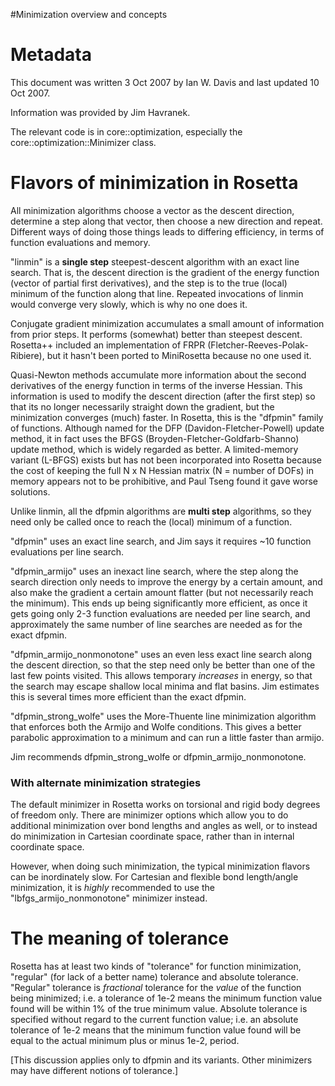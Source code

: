 #Minimization overview and concepts

Metadata
========
This document was written 3 Oct 2007 by Ian W. Davis and last updated 10 Oct 2007.

Information was provided by Jim Havranek.

The relevant code is in core::optimization, especially the core::optimization::Minimizer class. 

Flavors of minimization in Rosetta
==================================

All minimization algorithms choose a vector as the descent direction, determine a step along that vector, then choose a new direction and repeat. Different ways of doing those things leads to differing efficiency, in terms of function evaluations and memory.

"linmin" is a **single step** steepest-descent algorithm with an exact line search. That is, the descent direction is the gradient of the energy function (vector of partial first derivatives), and the step is to the true (local) minimum of the function along that line. Repeated invocations of linmin would converge very slowly, which is why no one does it.

Conjugate gradient minimization accumulates a small amount of information from prior steps. It performs (somewhat) better than steepest descent. Rosetta++ included an implementation of FRPR (Fletcher-Reeves-Polak-Ribiere), but it hasn't been ported to MiniRosetta because no one used it.

Quasi-Newton methods accumulate more information about the second derivatives of the energy function in terms of the inverse Hessian. This information is used to modify the descent direction (after the first step) so that its no longer necessarily straight down the gradient, but the minimization converges (much) faster. In Rosetta, this is the "dfpmin" family of functions. Although named for the DFP (Davidon-Fletcher-Powell) update method, it in fact uses the BFGS (Broyden-Fletcher-Goldfarb-Shanno) update method, which is widely regarded as better. A limited-memory variant (L-BFGS) exists but has not been incorporated into Rosetta because the cost of keeping the full N x N Hessian matrix (N = number of DOFs) in memory appears not to be prohibitive, and Paul Tseng found it gave worse solutions.

Unlike linmin, all the dfpmin algorithms are **multi step** algorithms, so they need only be called once to reach the (local) minimum of a function.

"dfpmin" uses an exact line search, and Jim says it requires \~10 function evaluations per line search.

"dfpmin\_armijo" uses an inexact line search, where the step along the search direction only needs to improve the energy by a certain amount, and also make the gradient a certain amount flatter (but not necessarily reach the minimum). This ends up being significantly more efficient, as once it gets going only 2-3 function evaluations are needed per line search, and approximately the same number of line searches are needed as for the exact dfpmin.

"dfpmin\_armijo\_nonmonotone" uses an even less exact line search along the descent direction, so that the step need only be better than one of the last few points visited. This allows temporary *increases* in energy, so that the search may escape shallow local minima and flat basins. Jim estimates this is several times more efficient than the exact dfpmin.

"dfpmin\_strong\_wolfe" uses the More-Thuente line minimization algorithm that enforces both the Armijo and Wolfe conditions. This gives a better parabolic approximation to a minimum and can run a little faster than armijo.

Jim recommends dfpmin\_strong\_wolfe or dfpmin\_armijo\_nonmonotone.

### With alternate minimization strategies

The default minimizer in Rosetta works on torsional and rigid body degrees of freedom only. There are minimizer options which allow you to do additional minimization over bond lengths and angles as well, or to instead do minimization in Cartesian coordinate space, rather than in internal coordinate space. 

However, when doing such minimization, the typical minimization flavors can be inordinately slow. For Cartesian and flexible bond length/angle minimization, it is *highly* recommended to use the "lbfgs_armijo_nonmonotone" minimizer instead.

The meaning of tolerance
========================

Rosetta has at least two kinds of "tolerance" for function minimization, "regular" (for lack of a better name) tolerance and absolute tolerance. "Regular" tolerance is *fractional* tolerance for the *value* of the function being minimized; i.e. a tolerance of 1e-2 means the minimum function value found will be within 1% of the true minimum value. Absolute tolerance is specified without regard to the current function value; i.e. an absolute tolerance of 1e-2 means that the minimum function value found will be equal to the actual minimum plus or minus 1e-2, period.

[This discussion applies only to dfpmin and its variants. Other minimizers may have different notions of tolerance.]

